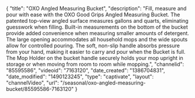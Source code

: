 {
    "title": "OXO Angled Measuring Bucket",
    "description": "Fill, measure and pour with ease with the OXO Good Grips Angled Measuring Bucket. The patented top-view angled surface measures gallons and quarts, eliminating guesswork when filling. Built-in measurements on the bottom of the bucket provide added convenience when measuring smaller amounts of detergent. The large opening accommodates all household mops and the wide spouts allow for controlled pouring. The soft, non-slip handle absorbs pressure from your hand, making it easier to carry and pour when the Bucket is full. The Mop Holder on the bucket handle securely holds your mop upright in storage or when moving from room to room while mopping.",
    "channelid": "85595586",
    "videoid": "7163120",
    "date_created": "1386704831",
    "date_modified": "1490123245",
    "type": "captivate",
    "layout": "channelVideo",
    "url": "\/seasonal\/oxo-angled-measuring-bucket\/85595586-7163120"
}